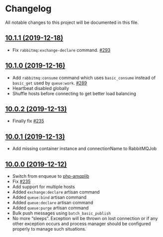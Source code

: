 # Changelog

All notable changes to this project will be documented in this file.

## [10.1.1 (2019-12-18)](https://github.com/vyuldashev/laravel-queue-rabbitmq/compare/v10.1.0...v10.1.1)

- Fix `rabbitmq:exchange-declare` command. [#293](https://github.com/vyuldashev/laravel-queue-rabbitmq/pull/293)

## [10.1.0 (2019-12-16)](https://github.com/vyuldashev/laravel-queue-rabbitmq/compare/v10.0.2...v10.1.0)

- Add `rabbitmq:consume` command which uses `basic_consume` instead of `basic_get` used by `queue:work`. [#289](https://github.com/vyuldashev/laravel-queue-rabbitmq/pull/289)
- Heartbeat disabled globally
- Shuffle hosts before connecting to get better load balancing

## [10.0.2 (2019-12-13)](https://github.com/vyuldashev/laravel-queue-rabbitmq/compare/v10.0.1...v10.0.2)

- Finally fix [#235](https://github.com/vyuldashev/laravel-queue-rabbitmq/issues/235)

## [10.0.1 (2019-12-13)](https://github.com/vyuldashev/laravel-queue-rabbitmq/compare/v10.0.0...v10.0.1)

- Add missing container instance and connectionName to RabbitMQJob

## [10.0.0 (2019-12-12)](https://github.com/vyuldashev/laravel-queue-rabbitmq/compare/v9.0...v10.0.0)

- Switch from enqueue to [php-amqplib](https://github.com/php-amqplib/php-amqplib)
- Fix [#235](https://github.com/vyuldashev/laravel-queue-rabbitmq/issues/235)
- Add support for multiple hosts
- Added `exchange:declare` artisan command
- Added `queue:bind` artisan command
- Added `queue:declare` artisan command
- Added `queue:purge` artisan command
- Bulk push messages using `batch_basic_publish`
- No more “sleeps”. Exception will be thrown on lost connection or if any other exception occurs and process manager should be configured properly to manage such situations.
